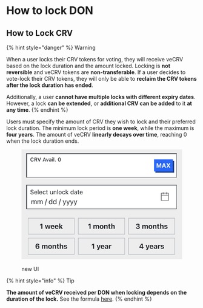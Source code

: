 # How to lock DON&#x20;

## How to Lock CRV



{% hint style="danger" %}
Warning



When a user locks their CRV tokens for voting, they will receive veCRV based on the lock duration and the amount locked. Locking is **not reversible** and veCRV tokens are **non-transferable**. If a user decides to vote-lock their CRV tokens, they will only be able to **reclaim the CRV tokens after the lock duration has ended**.

Additionally, a user **cannot have multiple locks with different expiry dates**. However, a lock **can be extended**, or **additional CRV can be added** to it **at any time**.
{% endhint %}

Users must specify the amount of CRV they wish to lock and their preferred lock duration. The minimum lock period is **one week**, while the maximum is **four years**. The amount of veCRV **linearly decays over time**, reaching 0 when the lock duration ends.



<figure><img src="../../.gitbook/assets/image (27).png" alt=""><figcaption><p>new UI</p></figcaption></figure>



{% hint style="info" %}
Tip

**The amount of veCRV received per DON when locking depends on the duration of the lock.** See the formula [here](./).
{% endhint %}
